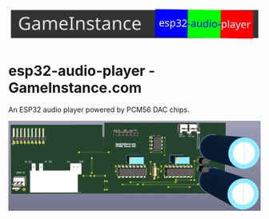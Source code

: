 ![GameInstance.com esp32 audio player](docs/logo.svg)

# esp32-audio-player - GameInstance.com

An ESP32 audio player powered by PCM56 DAC chips.

![ESP32 DAC56 player implementation for Technics ST-S505](esp32_pcm56_st-s505/img/esp32_pcm56_st-s505_dac_board_top.png)
